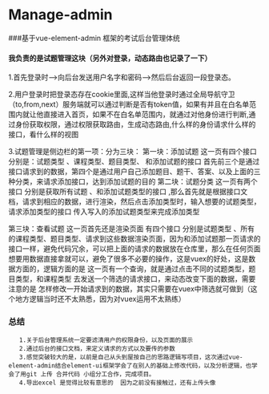 # Manage-admin
###基于vue-element-admin 框架的考试后台管理体统
#### 我负责的是试题管理这块（另外对登录，动态路由也记录了一下）
1.首先登录时-->向后台发送用户名字和密码-->然后后台返回一段登录态。

2.用户登录时把登录态存在cookie里面,这样当他登录时通过全局导航守卫（to,from,next）服务端就可以通过判断是否有token值，如果有并且在白名单范围内就让他直接进入首页，如果不在白名单范围内，就通过对他身份进行判断,通过身份获取权限，通过权限获取路由，生成动态路由,什么样的身份请求什么样的接口，看什么样的视图

3.试题管理是侧边栏的第一项：分为三块：
第一块：添加试题 这一页有四个接口 分别是：试题类型 、课程类型、题目类型、 和添加试题的接口 首先前三个是通过接口请求到的数据，第四个是通过用户自己添加题目、题干、答案、以及上面的三种分类，来请求添加接口，达到添加试题的目的
第二块：试题分类 这一页有两个接口 分别是获取所有试题 、和添加试题类型的接口 ,那么首先就是根据接口文档，请求到相应的数据，进行渲染，然后点击添加类型时，输入想要的试题类型，请求添加类型的接口 传入写入的添加试题类型来完成添加类型 

第三块：查看试题 这一页首先还是渲染页面  有四个接口 分别是试题类型 、所有的课程类型、题目类型、请求到这些数据渲染页面，因为和添加试题那一页请求的接口一样，避免代码冗余，可以把上面的请求的数据放在仓库里，那么在任何页面想要用数据直接拿就可以，避免了很多不必要的操作，这是vuex的好处，这是数据方面的，逻辑方面的是 这一页有一个查询，就是通过点击不同的试题类型，题目类型，和课程类型 去发送一个筛选的请求接口，来动态改变下面的数据，需要注意的是 怎样修改一开始请求到的数据，其实只需要在vuex中筛选就可做到（这个地方逻辑当时还不太熟悉，因为对vuex运用不太熟练）

### 总结
       1.关于后台管理系统一定要滤清用户的权限身份，以及页面的展示
       2.通过后台的接口文档，来定义请求的方式以及要传的参数
       3.感觉突破较大的是，以前是自己从头到屋按自己的思路逻辑写项目，这次通过vue-element-admin结合element-ui框架学会了在别人的基础上修改代码，以及分析逻辑，也学会了用git 上传 合并代码 小组分工合作，完成项目。
       4.导出excel 是觉得比较有意思的  因为之前没有接触过，还有上传头像  
